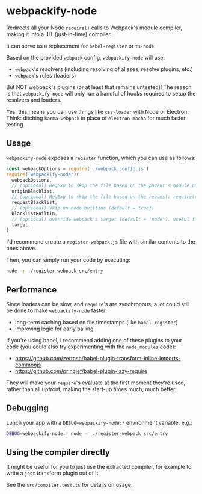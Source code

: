# webpackify-node

Redirects all your Node `require()` calls to Webpack's module compiler,
making it into a JIT (just-in-time) compiler.

It can serve as a replacement for `babel-register` or `ts-node`.

Based on the provided `webpack` config, `webpackify-node` will use:
- `webpack`'s resolvers (including resolving of aliases, resolve plugins, etc.)
- `webpack`'s rules (loaders)

But NOT webpack's plugins (or at least that remains untested)!
The reason is that `webpackify-node` will only run a handful of hooks required to setup the resolvers and loaders.

Yes, this means you can use things like `css-loader` with Node or Electron.
Think: ditching `karma-webpack` in place of `electron-mocha` for much faster testing.

## Usage

`webpackify-node` exposes a `register` function, which you can use as follows:

```js
const webpackOptions = require('./webpack.config.js')
require('webpackify-node')(
  webpackOptions,
  // (optional) RegExp to skip the file based on the parent's module path
  originBlacklist,
  // (optional) RegExp to skip the file based on the request: require(request)
  requestBlacklist,
  // (optional) skip on node builtins (default = true):
  blacklistBuiltin,
  // (optional) override webpack's target (default = 'node'), useful for Electron
  target,
)
```

I'd recommend create a `register-webpack.js` file with similar contents to the ones above.

Then, you can simply run your code by executing:

```bash
node -r ./register-webpack src/entry 
```

## Performance

Since loaders can be slow, and `require`'s are synchronous, a lot could still be done to make `webpackify-node` faster:
- long-term caching based on file timestamps (like `babel-register`)
- improving logic for early bailing

If you're using babel, I recommend adding one of these plugins to your code (you could also try experimenting with the `node_modules` code):
- https://github.com/zertosh/babel-plugin-transform-inline-imports-commonjs
- https://github.com/princjef/babel-plugin-lazy-require

They will make your `require`'s evaluate at the first moment they're used, rather than all upfront, making the start-up times much, much better.


## Debugging

Lunch your app with a `DEBUG=webpackify-node:*` environment variable, e.g.:

```bash
DEBUG=webpackify-node:* node -r ./register-webpack src/entry 
```

## Using the compiler directly

It might be useful for you to just use the extracted compiler,
for example to write a `jest` transform plugin out of it.

See the `src/compiler.test.ts` for details on usage.
